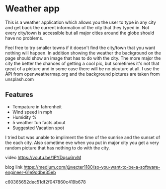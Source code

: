 # Weather app

This is a weather application which allows you the user to type in any city and get back the current information of the city that they typed in. Not every city/town is accessible but all major cities around the globe should have no problems.

Feel free to try smaller towns if it doesn't find the city/town that you want nothing will happen. In addition showing the weather the background on the page should show an image that has to do with the city. The more major the city the better the chances of getting a cool pic, but sometimes it's not that great of a picture and in some case there will be no picuture at all. I use the API from openweathermap.org and the background pictures are taken from unsplash.com

## Features
- Tempature  in fahrenheit
- Wind speed in mph
- Humidity %
- 5 weather fun facts about 
- Suggested Vacation spot


I tried but was unable to impliment the time of the sunrise and the sunset of the each city. Also sometime eve when you put in major city you get a very random picture that has nothing to do with the city.


video 
https://youtu.be/1PYDqsu6rvM


blog link
https://medium.com/@vecter1180/so-you-want-to-be-a-software-engineer-61e9ddbe35eb


c60365652dec51df2f047860c419b678